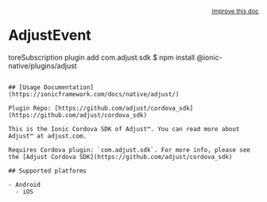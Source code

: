 <a style="float:right;font-size:12px;" href="http://github.com/danielsogl/awesome-cordova-plugins/edit/master/src/@awesome-cordova-plugins/plugins/adjust/index.ts#L1">
  Improve this doc
</a>

# AdjustEvent
toreSubscription
 plugin add com.adjust.sdk
$ npm install @ionic-native/plugins/adjust
```

## [Usage Documentation](https://ionicframework.com/docs/native/adjust/)

Plugin Repo: [https://github.com/adjust/cordova_sdk](https://github.com/adjust/cordova_sdk)

This is the Ionic Cordova SDK of Adjust™. You can read more about Adjust™ at adjust.com.

Requires Cordova plugin: `com.adjust.sdk`. For more info, please see the [Adjust Cordova SDK](https://github.com/adjust/cordova_sdk)

## Supported platforms

- Android
  - iOS
  


